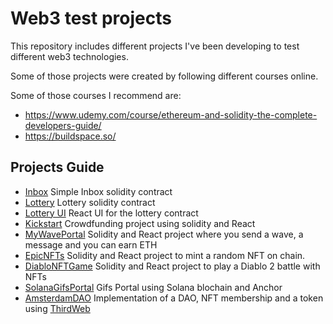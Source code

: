 # Web3 test projects

This repository includes different projects I've been developing to test different web3 technologies.

Some of those projects were created by following different courses online.

Some of those courses I recommend are:

- https://www.udemy.com/course/ethereum-and-solidity-the-complete-developers-guide/
- https://buildspace.so/

## Projects Guide

- [Inbox](./inbox) Simple Inbox solidity contract
- [Lottery](./lottery) Lottery solidity contract
- [Lottery UI](./lottery-react) React UI for the lottery contract
- [Kickstart](./kickstart) Crowdfunding project using solidity and React
- [MyWavePortal](./my-wave-portal) Solidity and React project where you send a wave, a message and you can earn ETH
- [EpicNFTs](./epic-nfts) Solidity and React project to mint a random NFT on chain.
- [DiabloNFTGame](./nft-game) Solidity and React project to play a Diablo 2 battle with NFTs
- [SolanaGifsPortal](./solana-gifs-portal) Gifs Portal using Solana blochain and Anchor
- [AmsterdamDAO](./amsterdam-dao) Implementation of a DAO, NFT membership and a token using [ThirdWeb](https://thirdweb.com/)
